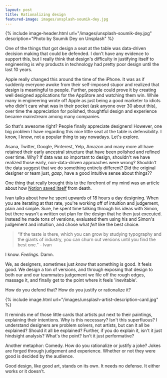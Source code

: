 ```yaml
---
layout: post
title: Rationalizing design
featured-image: images/unsplash-soumik-dey.jpg
---
```


{% include image-header.html url="/images/unsplash-soumik-dey.jpg" description="Photo by Soumik Dey on Unsplash" %}

One of the things that got design a seat at the table was data-driven decision making that could be defended. I don't have any evidence to support this, but I really think that design's difficulty in justifying itself to engineering is why products in technology had pretty poor design until the last 10 years. 

Apple really changed this around the time of the iPhone. It was as if suddenly everyone awoke from their self-imposed stupor and realized that design is meaningful to people. Further, people could prove it by creating well designed applications for the AppStore and watching them win. While many in engineering wrote off Apple as just being a good marketer to idiots who didn't care what was in their pocket (ask anyone over 30 about this), over time the appreciation for polished, thoughtful design and experience became mainstream among many companies.

So that's awesome right? People finally appreciate designers! However, one big problem I have regarding this nice little seat at the table is defensibility. I know, I know, not a popular thing to say nowadays. Let's explore.

Asana, Twitter, Google, Pinterest, Yelp, Amazon and many more all have retained their early ancestral structure that have been polished and refined over time. Why? If data was so important to design, shouldn't we have realized those early, non-data-driven approaches were wrong? Shouldn't the data suggest that we do something entirely different? Did the original designer or team just, *gasp*, have a good intuitive sense about things??

One thing that really brought this to the forefront of my mind was an article about how [Notion saved itself](https://www.figma.com/blog/design-on-a-deadline-how-notion-pulled-itself-back-from-the-brink-of-failure/) from death. 

Ivan talks about how he spent upwards of 18 hours a day designing. When you are iterating at that rate, you're working off of intuition and judgement, plain and simple. Sure, he spent time talking through his ideas with Simon, but there wasn't a written out plan for the design that he then just executed. Instead he made tons of versions, evaluated them using his and Simon's judgement and intuition, and chose what *felt* like the best choice. 

> “If the taste is there, which you can grow by studying typography and the giants of industry, you can churn out versions until you find the best one.” - Ivan 

I know. *Feelings*. Damn. 

We, as designers, sometimes just *know* that something is good. It feels good. We design a ton of versions, and through exposing that design to both our and our teammates judgement we file off the rough edges, massage it, and finally get to the point where it feels 'inevitable'. 

How do you defend that? How do you justify or rationalize it? 

{% include image.html url="/images/unsplash-artist-description-card.jpg" %}

It reminds me of those little cards that artists put next to their paintings, explaining their intentions. Why is this necessary? Isn't this superfluous? I understand designers are problem solvers, not artists, but can it all be explained? Should it all be explained? Further, if you do explain it, isn't it just hindsight analysis? What's the point? Isn't it just performative?

Another metaphor: Comedy. How do you rationalize or justify a joke? Jokes are forged through judgement and experience. Whether or not they were good is decided by the audience. 

Good design, like good art, stands on its own. It needs no defense. It either works or it doesn't.